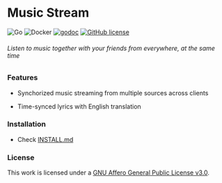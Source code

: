 # Music Stream

![Go](https://github.com/TrungNguyen1909/MusicStream/workflows/Go/badge.svg)
![Docker](https://github.com/TrungNguyen1909/MusicStream/workflows/Docker/badge.svg)
[![godoc](https://godoc.org/github.com/TrungNguyen1909/MusicStream?status.svg)](https://godoc.org/github.com/TrungNguyen1909/MusicStream?status.svg)
[![GitHub license](https://img.shields.io/github/license/TrungNguyen1909/MusicStream)](https://github.com/TrungNguyen1909/MusicStream/blob/master/LICENSE)
###### Listen to music together with your friends from everywhere, at the same time

### Features

- Synchorized music streaming from multiple sources across clients

- Time-synced lyrics with English translation

### Installation

- Check [INSTALL.md](./INSTALL.md)

### License 

  This work is licensed under a [GNU Affero General Public License v3.0](https://www.gnu.org/licenses/agpl-3.0.html).

